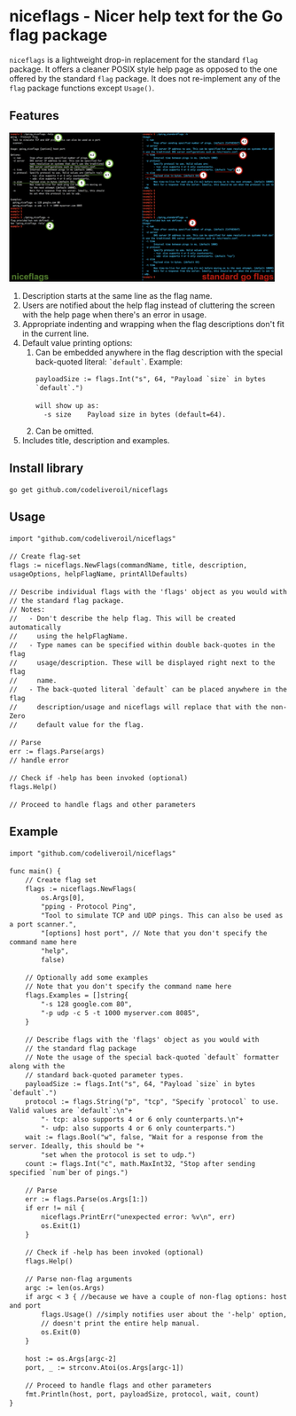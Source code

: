 niceflags - Nicer help text for the Go flag package
===================================================

`niceflags` is a lightweight drop-in replacement for the standard `flag` package. It offers a cleaner POSIX
style help page as opposed to the one offered by the standard `flag` package. It does not re-implement any
of the `flag` package functions except `Usage()`.

Features
--------
<img src="resources/readme/features.png" alt="Features" width="95%" height="95%"/>

1. Description starts at the same line as the flag name.
1. Users are notified about the help flag instead of cluttering the screen with the help page when there's an error in usage.
1. Appropriate indenting and wrapping when the flag descriptions don't fit in the current line.
1. Default value printing options:
    1. Can be embedded anywhere in the flag description with the special back-quoted literal: ``` `default` ```.
    Example:
        ```
        payloadSize := flags.Int("s", 64, "Payload `size` in bytes `default`.")

        will show up as:
          -s size    Payload size in bytes (default=64).
        ```
    2. Can be omitted.
1. Includes title, description and examples.

Install library
---------------
```
go get github.com/codeliveroil/niceflags
```

Usage
-----
```golang
import "github.com/codeliveroil/niceflags"

// Create flag-set
flags := niceflags.NewFlags(commandName, title, description, usageOptions, helpFlagName, printAllDefaults)

// Describe individual flags with the 'flags' object as you would with
// the standard flag package.
// Notes:
//   - Don't describe the help flag. This will be created automatically
//     using the helpFlagName.
//   - Type names can be specified within double back-quotes in the flag
//     usage/description. These will be displayed right next to the flag
//     name.
//   - The back-quoted literal `default` can be placed anywhere in the flag
//     description/usage and niceflags will replace that with the non-Zero
//     default value for the flag.

// Parse
err := flags.Parse(args)
// handle error

// Check if -help has been invoked (optional)
flags.Help()

// Proceed to handle flags and other parameters
```

Example
----------
```golang
import "github.com/codeliveroil/niceflags"

func main() {
	// Create flag set
	flags := niceflags.NewFlags(
		os.Args[0],
		"pping - Protocol Ping",
		"Tool to simulate TCP and UDP pings. This can also be used as a port scanner.",
		"[options] host port", // Note that you don't specify the command name here
		"help",
		false)

	// Optionally add some examples
	// Note that you don't specify the command name here
	flags.Examples = []string{
		"-s 128 google.com 80",
		"-p udp -c 5 -t 1000 myserver.com 8085",
	}

	// Describe flags with the 'flags' object as you would with
	// the standard flag package
	// Note the usage of the special back-quoted `default` formatter along with the
	// standard back-quoted parameter types.
	payloadSize := flags.Int("s", 64, "Payload `size` in bytes `default`.")
	protocol := flags.String("p", "tcp", "Specify `protocol` to use. Valid values are `default`:\n"+
		"- tcp: also supports 4 or 6 only counterparts.\n"+
		"- udp: also supports 4 or 6 only counterparts.")
	wait := flags.Bool("w", false, "Wait for a response from the server. Ideally, this should be "+
		"set when the protocol is set to udp.")
	count := flags.Int("c", math.MaxInt32, "Stop after sending specified `num`ber of pings.")

	// Parse
	err := flags.Parse(os.Args[1:])
	if err != nil {
		niceflags.PrintErr("unexpected error: %v\n", err)
		os.Exit(1)
	}

	// Check if -help has been invoked (optional)
	flags.Help()

	// Parse non-flag arguments
	argc := len(os.Args)
	if argc < 3 { //because we have a couple of non-flag options: host and port
		flags.Usage() //simply notifies user about the '-help' option,
		// doesn't print the entire help manual.
		os.Exit(0)
	}

	host := os.Args[argc-2]
	port, _ := strconv.Atoi(os.Args[argc-1])

	// Proceed to handle flags and other parameters
	fmt.Println(host, port, payloadSize, protocol, wait, count)
}
```

